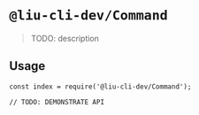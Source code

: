 # `@liu-cli-dev/Command`

> TODO: description

## Usage

```
const index = require('@liu-cli-dev/Command');

// TODO: DEMONSTRATE API
```
